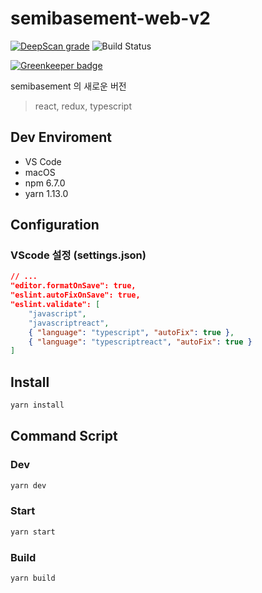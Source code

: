 # semibasement-web-v2
[![DeepScan grade](https://deepscan.io/api/teams/3276/projects/4823/branches/38461/badge/grade.svg)](https://deepscan.io/dashboard#view=project&tid=3276&pid=4823&bid=38461)
![Build Status](https://travis-ci.org/YAPP13-4/semibasement-web-v2.svg?branch=develop)

[![Greenkeeper badge](https://badges.greenkeeper.io/YAPP13-4/semibasement-web-v2.svg)](https://greenkeeper.io/)

semibasement 의 새로운 버전

> react, redux, typescript

## Dev Enviroment

- VS Code
- macOS
- npm 6.7.0
- yarn 1.13.0

## Configuration

### VScode 설정 (settings.json)

```json
// ...
"editor.formatOnSave": true,
"eslint.autoFixOnSave": true,
"eslint.validate": [
    "javascript",
    "javascriptreact",
    { "language": "typescript", "autoFix": true },
    { "language": "typescriptreact", "autoFix": true }
]
```

## Install

```sh
yarn install
```

## Command Script

### Dev

```sh
yarn dev
```

### Start

```sh
yarn start
```

### Build

```sh
yarn build
```
